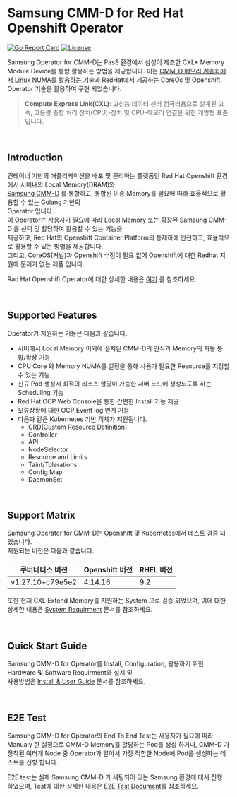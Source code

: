 # Samsung CMM-D for Red Hat Openshift Operator
[![Go Report Card](https://goreportcard.com/badge/github.com/kubeflow/spark-operator)](https://goreportcard.com/report/github.com/kubeflow/spark-operator)
[![License](http://img.shields.io/:license-apache-blue.svg)](http://www.apache.org/licenses/LICENSE-2.0.html)

Samsung Operator for CMM-D는 PasS 환경에서 삼성이 제조한 CXL* Memory Module Device를 통합 활용하는 방법을 제공합니다.
이는 [CMM-D 메모리 계층화에서 Linux NUMA를 활용하는 기술](https://semiconductor.samsung.com/news-events/tech-blog/utilizing-linux-numa-in-cmm-d-memory-tiering/)과 RedHat에서 제공하는 CoreOs 및 Openshift Operator 기술을 활용하여 구현 되었습니다.
<br>   
> __Compute Express Link(CXL)__: 고성능 데이터 센터 컴퓨터용으로 설계된 고속, 고용량 중항 처리 장치(CPU)-장치 및 CPU-메모리 연결을 위한 개방형 표준 입니다.   
   
<br>   

## Introduction

컨테이너 기반의 애플리케이션을 배포 및 관리하는 플랫폼인 Red Hat Openshift 환경에서 서버내의 Local Memory(DRAM)와   
[Samsung CMM-D](https://semiconductor.samsung.com/news-events/tech-blog/worlds-first-cmm-d-technology-leading-the-ai-era/) 를 통합하고, 통합된 이종 Memory를 필요에 따라 효율적으로 활용할 수 있는 Golang 기반의   
Operator 입니다.   
이 Operator는 사용자가 필요에 따라 Local Memory 또는 확장된 Samsung CMM-D 를 선택 및 할당하여 활용할 수 있는 기능을   
제공하고, Red Hat의 Openshift Container Platform의 통제하에 안전하고, 효율적으로 활용할 수 있는 방법을 제공합니다.   
그리고, CoreOS(커널)과 Openshift 수정이 필요 없어 Openshift에 대한 Redhat 지원에 문제가 없는 제품 입니다.

Rad Hat Openshift Operator에 대한 상세한 내용은 [여기](https://docs.openshift.com/container-platform/4.15/operators/index.html) 를 참조하세요.
   
<br>   

## Supported Features

Operator가 지원하는 기능은 다음과 같습니다.

- 서버에서 Local Memory 이외에 설치된 CMM-D의 인식과 Memory의 자동 통합/확장 기능
- CPU Core 와 Memory NUMA를 설정을 통해 사용가 필요한 Resource를 지정할 수 있는 기능
- 신규 Pod 생성시 최적의 리소스 할당이 가능한 서버 노드에 생성되도록 하는 Scheduling 기능
- Red Hat OCP Web Console을 통한 간편한 Install 기능 제공
- 오류상황에 대한 OCP Event log 연계 기능
- 다음과 같은 Kubernetes 기반 객체가 지원됩니다.
	- CRD(Custom Resource Definition)
	- Controller
	- API
	- NodeSelector
	- Resource and Limits
	- Taint/Tolerations   
	- Config Map
	- DaemonSet
   
<br>   	
	
## Support Matrix
Samsung Operator for CMM-D는 Openshift 및 Kubernetes에서 테스트 검증 되었습니다.  
지원되는 버전은 다음과 같습니다.  

|쿠버네티스 버젼|Openshift 버전| RHEL 버전|
|-------------------|-------------------|-------------------|
|v1.27.10+c79e5e2|4.14.16|9.2
   
또한 현재 CXL Extend Memory를 지원하는 System 으로 검증 되었으며, 이에 대한 상세한 내용은 [System Requirment](./document/CXL_requiements.md) 문서를 참조하세요.

<br>   

## Quick Start Guide
Samsung CMM-D for Operator를 Install, Configuration, 활용하기 위한 Hardware 및 Software Requirment와 설치 및   
사용방법은 [Install & User Guide](./document/Quick_StartGuid.md) 문서를 참조하세요.   

<br>

## E2E Test
Samsung CMM-D for Operator의 End To End Test는 사용자가 필요에 따라 Manualy 한 설정으로 CMM-D Memory를 할당하는 Pod를 생성 하거나, CMM-D 가 장착된 여러개 Node 중 Operator가 알아서 가장 적합한 Node에 Pod를 생성하는 테스트를 진항 합니다.

E2E test는 실제 Samsung CMM-D 가 세팅되어 있는 Samsung 환경에 대서 진행 하였으며, Test에 대한 상세한 내용은 [E2E Test Document를](./document/E2E_Test_Guide.md) 참조하세요.



